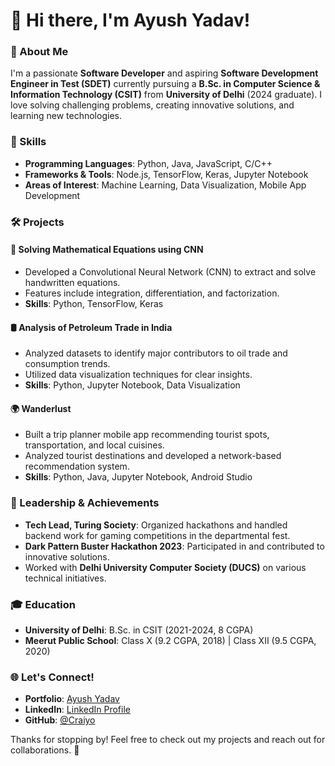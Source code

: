 # 👋 Hi there, I'm Ayush Yadav!

### 🌟 About Me
I'm a passionate **Software Developer** and aspiring **Software Development Engineer in Test (SDET)** currently pursuing a **B.Sc. in Computer Science & Information Technology (CSIT)** from **University of Delhi** (2024 graduate). I love solving challenging problems, creating innovative solutions, and learning new technologies.

### 🚀 Skills
- **Programming Languages**: Python, Java, JavaScript, C/C++
- **Frameworks & Tools**: Node.js, TensorFlow, Keras, Jupyter Notebook
- **Areas of Interest**: Machine Learning, Data Visualization, Mobile App Development

### 🛠️ Projects
#### 🧮 **Solving Mathematical Equations using CNN**
- Developed a Convolutional Neural Network (CNN) to extract and solve handwritten equations.
- Features include integration, differentiation, and factorization.
- **Skills**: Python, TensorFlow, Keras

#### 🛢️ **Analysis of Petroleum Trade in India**
- Analyzed datasets to identify major contributors to oil trade and consumption trends.
- Utilized data visualization techniques for clear insights.
- **Skills**: Python, Jupyter Notebook, Data Visualization

#### 🌍 **Wanderlust**
- Built a trip planner mobile app recommending tourist spots, transportation, and local cuisines.
- Analyzed tourist destinations and developed a network-based recommendation system.
- **Skills**: Python, Java, Jupyter Notebook, Android Studio

### 🌟 Leadership & Achievements
- **Tech Lead, Turing Society**: Organized hackathons and handled backend work for gaming competitions in the departmental fest.
- **Dark Pattern Buster Hackathon 2023**: Participated in and contributed to innovative solutions.
- Worked with **Delhi University Computer Society (DUCS)** on various technical initiatives.

### 🎓 Education
- **University of Delhi**: B.Sc. in CSIT (2021-2024, 8 CGPA)
- **Meerut Public School**: Class X (9.2 CGPA, 2018) | Class XII (9.5 CGPA, 2020)

### 🌐 Let's Connect!
- **Portfolio**: [Ayush Yadav](https://links.cuvette.tech/student/66001412ada3a7532279f1f5)
- **LinkedIn**: [LinkedIn Profile](www.linkedin.com/in/ayush-yadav-a69490144)
- **GitHub**: [@Craiyo](https://github.com/Craiyo)

Thanks for stopping by! Feel free to check out my projects and reach out for collaborations. 🚀
